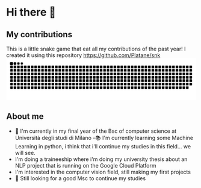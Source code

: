 # Hi there 👋

## My contributions
This is a little snake game that eat all my contributions of the past year!
I created it using this repository https://github.com/Platane/snk
![snake gif](https://github.com/agoniko/agoniko/blob/output/github-contribution-grid-snake.svg)

## About me
- 🌱 I'm currently in my final year of the Bsc of computer science at Università degli studi di Milano
-:books: I'm currently learning some Machine Learning in python, i think that i'll continue my studies in this field... we will see.
- I'm doing a traineeship where i'm doing my university thesis about an NLP project that is running on the Google Cloud Platform
- I'm interested in the computer vision field, still making my first projects
- 🔭 Still looking for a good Msc to continue my studies


<!--
**agoniko/agoniko** is a ✨ _special_ ✨ repository because its `README.md` (this file) appears on your GitHub profile.

Here are some ideas to get you started:

- 🔭 I’m currently working on ...
- 🌱 I’m currently learning ...
- 👯 I’m looking to collaborate on ...
- 🤔 I’m looking for help with ...
- 💬 Ask me about ...
- 📫 How to reach me: ...
- 😄 Pronouns: ...
- ⚡ Fun fact: ...
-->
